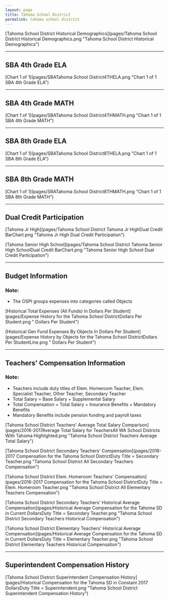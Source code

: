 ```yaml
---
layout: page
title: Tahoma School District
permalink: tahoma school district
---
```



[Tahoma School District Historical Demographics](pages/Tahoma School District Historical Demographics.png "Tahoma School District Historical Demographics")

___

## SBA 4th Grade ELA

[Chart 1 of 1](pages/SBATahoma School District4THELA.png "Chart 1 of 1 SBA 4th Grade ELA")


___

## SBA 4th Grade MATH

[Chart 1 of 1](pages/SBATahoma School District4THMATH.png "Chart 1 of 1 SBA 4th Grade MATH")


___

## SBA 8th Grade ELA

[Chart 1 of 1](pages/SBATahoma School District8THELA.png "Chart 1 of 1 SBA 8th Grade ELA")


___

## SBA 8th Grade MATH

[Chart 1 of 1](pages/SBATahoma School District8THMATH.png "Chart 1 of 1 SBA 8th Grade MATH")


___

## Dual Credit Participation

[Tahoma Jr High](pages/Tahoma School District Tahoma Jr HighDual Credit BarChart.png "Tahoma Jr High Dual Credit Participation")

[Tahoma Senior High School](pages/Tahoma School District Tahoma Senior High SchoolDual Credit BarChart.png "Tahoma Senior High School Dual Credit Participation")


___

## Budget Information
### Note:
- The OSPI groups expenses into categories called Objects

[Historical Total Expenses (All Funds) In Dollars Per Student](pages/Expense History for the Tahoma School DistrictDollars Per Student.png " Dollars Per Student")

[Historical Gen Fund Expenses By Objects In Dollars Per Student](pages/Expense History by Objects for the Tahoma School DistrictDollars Per StudentLine.png " Dollars Per Student")


___

## Teachers' Compensation Information
### Note:
- Teachers include duty titles of Elem. Homeroom Teacher, Elem. Specialist Teacher, Other Teacher, Secondary Teacher
- Total Salary = Base Salary + Supplemental Salary
- Total Compensation = Total Salary + Insurance Benefits + Mandatory Benefits
- Mandatory Benefits include pension funding and payroll taxes

[Tahoma School District Teachers' Average Total Salary Comparison](pages/2016-2017Average Total Salary for TeachersAll WA School Districts With Tahoma Highlighted.png "Tahoma School District Teachers Average Total Salary")

[Tahoma School District Secondary Teachers' Compensation](pages/2016-2017 Compensation for the Tahoma School DistrictDuty Title = Secondary Teacher.png "Tahoma School District All Secondary Teachers Compensation")

[Tahoma School District Elem. Homeroom Teachers' Compensation](pages/2016-2017 Compensation for the Tahoma School DistrictDuty Title = Elem. Homeroom Teacher.png "Tahoma School District All Elementary Teachers Compensation")

[Tahoma School District Secondary Teachers' Historical Average Compensation](pages/Historical Average Compensation for the Tahoma SD in Current DollarsDuty Title = Secondary Teacher.png "Tahoma School District Secondary Teachers Historical Compensation")

[Tahoma School District Elementary Teachers' Historical Average Compensation](pages/Historical Average Compensation for the Tahoma SD in Current DollarsDuty Title = Elementary Teacher.png "Tahoma School District Elementary Teachers Historical Compensation")


___

## Superintendent Compensation History

[Tahoma School District Superintendent Compensation History](pages/Historical Compensation for the Tahoma SD in Constant 2017 DollarsDuty Title = Superintendent.png "Tahoma School District Superintendent Compensation History")

